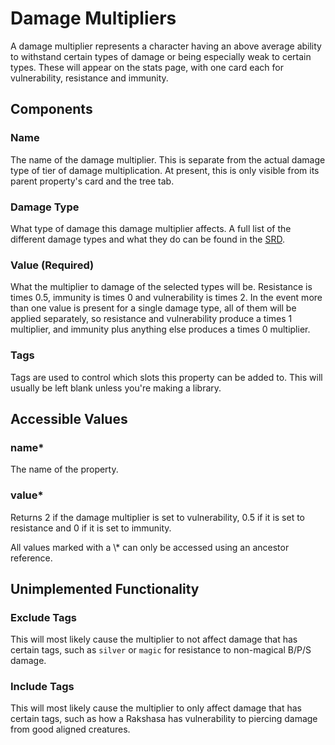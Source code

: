 # Damage Multipliers

A damage multiplier represents a character having an above average ability to withstand certain types of damage or being especially weak to certain types. These will appear on the stats page, with one card each for vulnerability, resistance and immunity.

## Components

### Name

The name of the damage multiplier. This is separate from the actual damage type of tier of damage multiplication. At present, this is only visible from its parent property's card and the tree tab.

### Damage Type

What type of damage this damage multiplier affects. A full list of the different damage types and what they do can be found in the [SRD](https://www.5esrd.com/gamemastering/combat/#Damage_Types).

### Value \(Required\)

What the multiplier to damage of the selected types will be. Resistance is times 0.5, immunity is times 0 and vulnerability is times 2. In the event more than one value is present for a single damage type, all of them will be applied separately, so resistance and vulnerability produce a times 1 multiplier, and immunity plus anything else produces a times 0 multiplier.

### Tags

Tags are used to control which slots this property can be added to. This will usually be left blank unless you're making a library.

## Accessible Values

### name\*

The name of the property.

### value\*

Returns 2 if the damage multiplier is set to vulnerability, 0.5 if it is set to resistance and 0 if it is set to immunity.

<p class="hint warning">
All values marked with a \* can only be accessed using an ancestor reference.
</p>

## Unimplemented Functionality

### Exclude Tags

This will most likely cause the multiplier to not affect damage that has certain tags, such as `silver` or `magic` for resistance to non-magical B/P/S damage.

### Include Tags

This will most likely cause the multiplier to only affect damage that has certain tags, such as how a Rakshasa has vulnerability to piercing damage from good aligned creatures.

